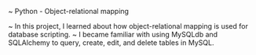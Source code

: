 ~ Python - Object-relational mapping

~ In this project, I learned about how object-relational mapping is used for
database scripting. 
~ I became familiar with using MySQLdb and SQLAlchemy to query, create, edit, and delete tables in MySQL.
